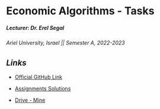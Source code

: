 # Economic Algorithms - Tasks

##### Lecturer: Dr. Erel Segal

###### Ariel University, Israel || Semester A, 2022-2023


## _Links_

* [Official GitHub Link](https://github.com/erelsgl-at-ariel/algorithms-5783)

* [Assignments Solutions](https://drive.google.com/drive/folders/1-B5a_Caqph79P7jWfXgczMBbus2JDgid?usp=drive_link)

* [Drive - Mine](https://drive.google.com/drive/folders/1eXgYdzutkI9APEkLTu6XhjLuSepafiSU?usp=drive_link)

